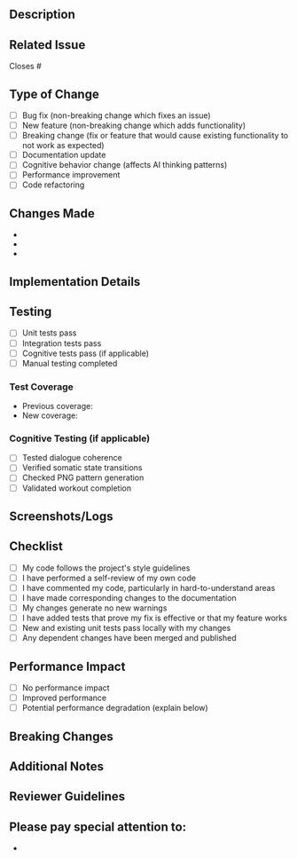 ## Description
<!-- Provide a brief description of the changes in this PR -->

## Related Issue
<!-- Link the issue this PR addresses -->
Closes #

## Type of Change
<!-- Mark the relevant option with an "x" -->
- [ ] Bug fix (non-breaking change which fixes an issue)
- [ ] New feature (non-breaking change which adds functionality)
- [ ] Breaking change (fix or feature that would cause existing functionality to not work as expected)
- [ ] Documentation update
- [ ] Cognitive behavior change (affects AI thinking patterns)
- [ ] Performance improvement
- [ ] Code refactoring

## Changes Made
<!-- List the specific changes made in this PR -->
- 
- 
- 

## Implementation Details
<!-- Describe your implementation approach and any important decisions -->

## Testing
<!-- Describe the tests you ran to verify your changes -->
- [ ] Unit tests pass
- [ ] Integration tests pass
- [ ] Cognitive tests pass (if applicable)
- [ ] Manual testing completed

### Test Coverage
<!-- Report test coverage if applicable -->
- Previous coverage: 
- New coverage: 

### Cognitive Testing (if applicable)
<!-- For Mind Gym specific changes -->
- [ ] Tested dialogue coherence
- [ ] Verified somatic state transitions
- [ ] Checked PNG pattern generation
- [ ] Validated workout completion

## Screenshots/Logs
<!-- If applicable, add screenshots or log outputs to help explain your changes -->

## Checklist
<!-- Mark completed items with an "x" -->
- [ ] My code follows the project's style guidelines
- [ ] I have performed a self-review of my own code
- [ ] I have commented my code, particularly in hard-to-understand areas
- [ ] I have made corresponding changes to the documentation
- [ ] My changes generate no new warnings
- [ ] I have added tests that prove my fix is effective or that my feature works
- [ ] New and existing unit tests pass locally with my changes
- [ ] Any dependent changes have been merged and published

## Performance Impact
<!-- Describe any performance implications -->
- [ ] No performance impact
- [ ] Improved performance
- [ ] Potential performance degradation (explain below)

## Breaking Changes
<!-- List any breaking changes and migration steps if applicable -->

## Additional Notes
<!-- Add any additional notes for reviewers -->

## Reviewer Guidelines
<!-- Help reviewers know what to focus on -->
Please pay special attention to:
- 
- 